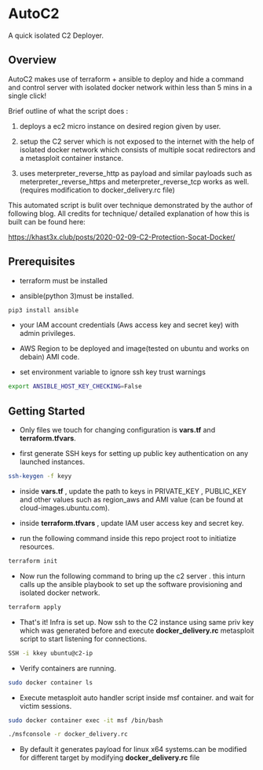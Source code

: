 
# AutoC2

A quick isolated C2 Deployer.

## Overview

AutoC2 makes use of terraform + ansible to deploy and hide a command and control server with isolated docker network within less than 5 mins in a single click!

Brief outline of what the script does :

1. deploys a ec2 micro instance on desired region given by user.

2. setup the C2 server which is not exposed to the internet with the help of isolated docker network which consists of multiple socat redirectors and a metasploit container instance.

3. uses meterpreter_reverse_http as payload and similar payloads such as 
meterpreter_reverse_https and meterpreter_reverse_tcp works as well. (requires modification to docker_delivery.rc file)

This automated script is bulit over technique demonstrated by the author of following blog. All credits for technique/ detailed explanation of how this is built can be found here:

https://khast3x.club/posts/2020-02-09-C2-Protection-Socat-Docker/




## Prerequisites

* terraform must be installed

* ansible(python 3)must be installed.
```bash
pip3 install ansible
```

* your IAM account credentials (Aws access key and secret key) with admin privileges.

* AWS Region to be deployed and image(tested on ubuntu and works on debain) AMI code.

* set environment variable to ignore ssh key trust warnings
```bash
export ANSIBLE_HOST_KEY_CHECKING=False
```

## Getting Started

* Only files we touch for changing configuration is **vars.tf** and **terraform.tfvars**.  

* first generate SSH keys for setting up public key authentication on any launched instances.  
```bash
ssh-keygen -f keyy
```
* inside **vars.tf** , update the path to keys in PRIVATE_KEY , PUBLIC_KEY and other values such as region_aws and AMI value (can be found at cloud-images.ubuntu.com). 

* inside **terraform.tfvars** , update IAM user access key and secret key. 

* run the following command inside this repo project root to initiatize resources. 

```bash
terraform init
```

* Now run the following command to bring up the c2 server . this inturn calls up the ansible playbook to set up the software provisioning and isolated docker network.
```bash
terraform apply
```

* That's it! Infra is set up. Now ssh to the C2 instance using same priv key which was generated before and execute **docker_delivery.rc** metasploit script to start listening for connections.
```bash
SSH -i kkey ubuntu@c2-ip
```

* Verify containers are running.
```bash
sudo docker container ls
```

* Execute metasploit auto handler script inside msf container.
and wait for victim sessions.

```bash
sudo docker container exec -it msf /bin/bash

./msfconsole -r docker_delivery.rc

```
* By default it generates payload for linux x64 systems.can be modified for different target by modifying **docker_delivery.rc** file
